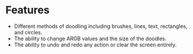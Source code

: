 # Features
- Different methods of doodling including brushes, lines, text, rectangles, and circles.
- The ability to change ARGB values and the size of the doodles.
- The ability to undo and redo any action or clear the screen entirely.

